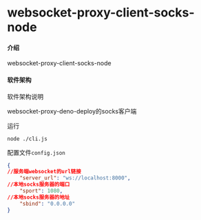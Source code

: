 # websocket-proxy-client-socks-node

#### 介绍
websocket-proxy-client-socks-node

#### 软件架构
软件架构说明

websocket-proxy-deno-deploy的socks客户端


运行
```
node ./cli.js
```

配置文件`config.json`

```json
{
//服务端websocket的url链接
    "server_url": "ws://localhost:8000",
//本地socks服务器的端口
    "sport": 1080,
//本地socks服务器的地址
    "sbind": "0.0.0.0"
}
```